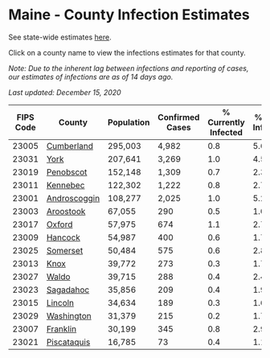 # Maine - County Infection Estimates

See state-wide estimates [here](/infections/us-me).

Click on a county name to view the infections estimates for that county.

*Note: Due to the inherent lag between infections and reporting of cases, our estimates of infections are as of 14 days ago.*

*Last updated: December 15, 2020*

|   FIPS Code |                       County |   Population |   Confirmed Cases |   % Currently Infected |   % Total Infected |
|-------------|------------------------------|--------------|-------------------|------------------------|--------------------|
|       23005 |     [Cumberland](cumberland) |      295,003 |             4,982 |                    0.8 |                5.6 |
|       23031 |                 [York](york) |      207,641 |             3,269 |                    1.0 |                4.5 |
|       23019 |       [Penobscot](penobscot) |      152,148 |             1,309 |                    0.7 |                2.3 |
|       23011 |         [Kennebec](kennebec) |      122,302 |             1,222 |                    0.8 |                2.7 |
|       23001 | [Androscoggin](androscoggin) |      108,277 |             2,025 |                    1.0 |                5.2 |
|       23003 |       [Aroostook](aroostook) |       67,055 |               290 |                    0.5 |                1.0 |
|       23017 |             [Oxford](oxford) |       57,975 |               674 |                    1.1 |                2.7 |
|       23009 |           [Hancock](hancock) |       54,987 |               400 |                    0.6 |                1.7 |
|       23025 |         [Somerset](somerset) |       50,484 |               575 |                    0.6 |                2.8 |
|       23013 |                 [Knox](knox) |       39,772 |               273 |                    0.3 |                1.7 |
|       23027 |               [Waldo](waldo) |       39,715 |               288 |                    0.4 |                2.4 |
|       23023 |       [Sagadahoc](sagadahoc) |       35,856 |               209 |                    0.4 |                1.9 |
|       23015 |           [Lincoln](lincoln) |       34,634 |               189 |                    0.3 |                1.6 |
|       23029 |     [Washington](washington) |       31,379 |               215 |                    0.2 |                1.7 |
|       23007 |         [Franklin](franklin) |       30,199 |               345 |                    0.8 |                2.9 |
|       23021 |   [Piscataquis](piscataquis) |       16,785 |                73 |                    0.4 |                1.1 |